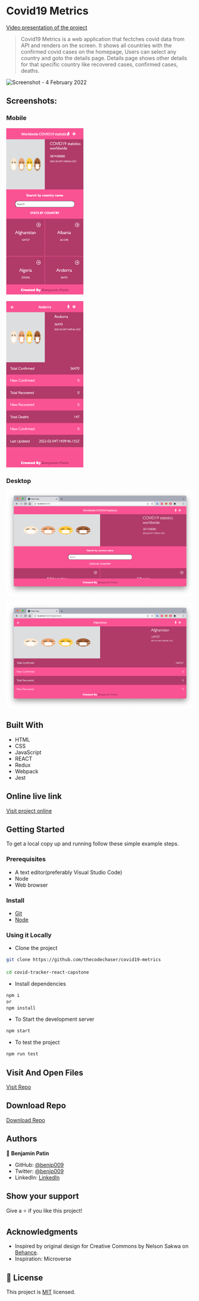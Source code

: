 
# Covid19 Metrics

[Video presentation of the project](https://www.loom.com/share/9bd7dc065ee8469e9f89044dfa0007d1)

> Covid19 Metrics is a web application that fectches covid data from API and renders on the screen. It shows all countries with the confirmed covid cases on the homepage, Users can select any country and goto the details page. Details page shows other details for that specific country like recovered cases, confirmed cases, deaths.

![Screenshot - 4 February 2022](https://user-images.githubusercontent.com/31847346/152550745-e2f215a4-9422-4e46-96c7-59764f51a927.gif)


## Screenshots:

### Mobile

![screenshot](./src/assets/Screenshot1.png)

![screenshot](./src/assets/Screenshot2.png)

### Desktop

![screenshot](./src/assets/Screenshot3.png)

![screenshot](./src/assets/Screenshot4.png)

## Built With

- HTML
- CSS
- JavaScript
- REACT
- Redux
- Webpack
- Jest

## Online live link

[Visit project online](https://brave-keller-27adb6.netlify.app/)

## Getting Started

To get a local copy up and running follow these simple example steps.

### Prerequisites
- A text editor(preferably Visual Studio Code)
- Node
- Web browser

### Install
- [Git](https://git-scm.com/downloads)
- [Node](https://nodejs.org/en/download/)

### Using it Locally

- Clone the project

```bash
git clone https://github.com/thecodechaser/covid19-metrics

cd covid-tracker-react-capstone
```

- Install dependencies

```bash
npm i
or
npm install
```
- To Start the development server
```bash
npm start
```

- To test the project
```bash
npm run test
```


## Visit And Open Files

[Visit Repo](https://github.com/benjp009/covid-tracker-react-capstone)

## Download Repo

[Download Repo](https://github.com/benjp009/covid-tracker-react-capstone/archive/refs/heads/main.zip)

## Authors

👤 **Benjamin Patin**

- GitHub: [@benjp009](https://github.com/benjp009)
- Twitter: [@benjp009](https://twitter.com/benjp009)
- LinkedIn: [LinkedIn](https://linkedin.com/in/benjamin_patin)

## Show your support

Give a ⭐️ if you like this project!

## Acknowledgments

- Inspired by original design for Creative Commons by Nelson Sakwa on [Behance](https://www.behance.net/sakwadesignstudio).
- Inspiration: Microverse

## 📝 License

This project is [MIT](./MIT.md) licensed.
